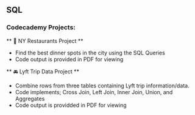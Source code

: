 ## SQL

### Codecademy Projects: 

** 🥡 NY Restaurants Project **
- Find the best dinner spots in the city using the SQL Queries
- Code output is provided in PDF for viewing

** 🚘 Lyft Trip Data Project **
- Combine rows from three tables containing Lyft trip information/data. 
- Code implements; Cross Join, Left Join, Inner Join, Union, and Aggregates
- Code output is providded in PDF for viewing

